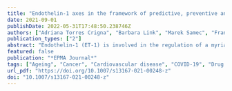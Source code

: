 ```yaml
---
title: "Endothelin-1 axes in the framework of predictive, preventive and personalised (3P) medicine"
date: 2021-09-01
publishDate: 2022-05-31T17:48:50.238746Z
authors: ["Adriana Torres Crigna", "Barbara Link", "Marek Samec", "Frank A. Giordano", "Peter Kubatka", "Olga Golubnitschaja"]
publication_types: ["2"]
abstract: "Endothelin-1 (ET-1) is involved in the regulation of a myriad of processes highly relevant for physical and mental well-being; female and male health; in the modulation of senses, pain, stress reactions and drug sensitivity as well as healing processes, amongst others. Shifted ET-1 homeostasis may influence and predict the development and progression of suboptimal health conditions, metabolic impairments with cascading complications, ageing and related pathologies, cardiovascular diseases, neurodegenerative pathologies, aggressive malignancies, modulating, therefore, individual outcomes of both non-communicable and infectious diseases such as COVID-19. This article provides an in-depth analysis of the involvement of ET-1 and related regulatory pathways in physiological and pathophysiological processes and estimates its capacity asa predictor of ageing and related pathologies,a sensor of lifestyle quality and progression of suboptimal health conditions to diseases for their targeted preventionand as a potent target for cost-effective treatments tailored to the person."
featured: false
publication: "*EPMA Journal*"
tags: ["Ageing", "Cancer", "Cardiovascular disease", "COVID-19", "Drug sensitivity", "Embryonic development", "Endothelin", "Endothelin axis", "ET-1", "Female and male health", "Individual outcomes", "Lifestyle", "Mental health", "Metabolic impairments", "Neurodegeneration", "Nitric oxide", "Pain sensitivity", "Predictive preventive personalised medicine (PPPM/3PM)", "Pregnancy", "Sense regulation", "Stress reaction", "Stroke", "Suboptimal health", "Treatment target", "Vasoconstriction", "Vasodilation", "Vasospasm", "Wound healing"]
url_pdf: "https://doi.org/10.1007/s13167-021-00248-z"
doi: "10.1007/s13167-021-00248-z"
---
```


